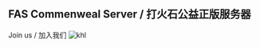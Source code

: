 ## FAS Commenweal Server / 打火石公益正版服务器

Join us / 加入我们 ![khl](https://www.kaiheila.cn/api/v3/badge/guild?guild_id=5733897851721733)
